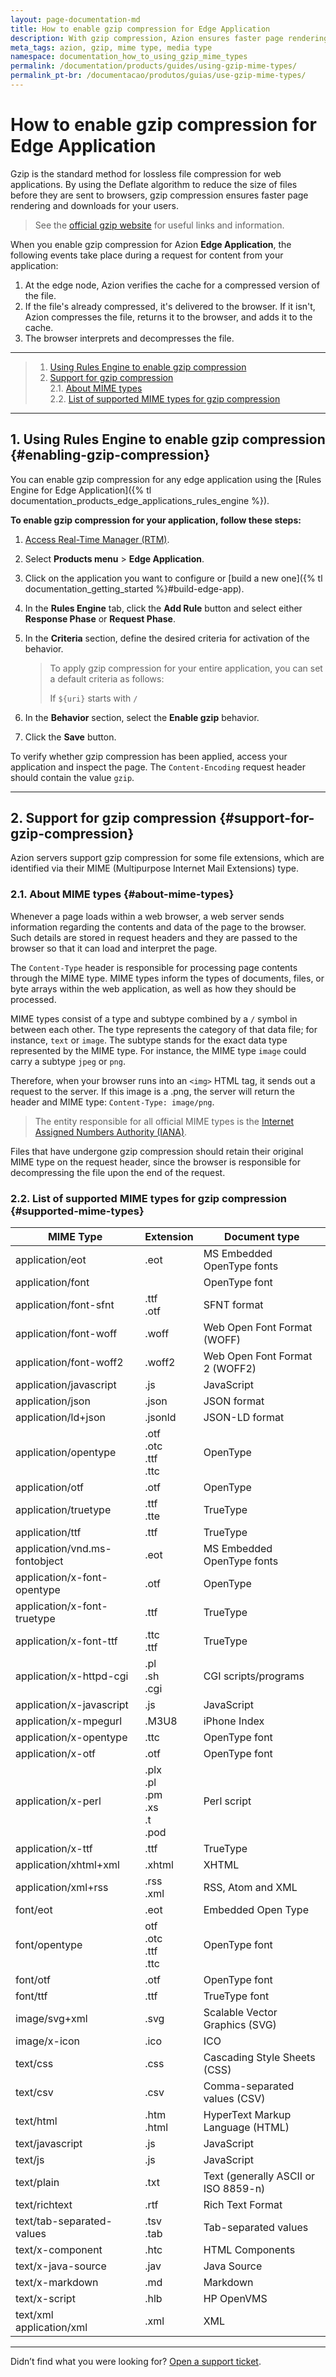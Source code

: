 ```yaml
---
layout: page-documentation-md
title: How to enable gzip compression for Edge Application
description: With gzip compression, Azion ensures faster page rendering and downloads for your users.
meta_tags: azion, gzip, mime type, media type
namespace: documentation_how_to_using_gzip_mime_types
permalink: /documentation/products/guides/using-gzip-mime-types/
permalink_pt-br: /documentacao/produtos/guias/use-gzip-mime-types/
---
```


# How to enable gzip compression for Edge Application

Gzip is the standard method for lossless file compression for web applications. By using the Deflate algorithm to reduce the size of files before they are sent to browsers, gzip compression ensures faster page rendering and downloads for your users.

> See the [official gzip website](https://www.gzip.org/) for useful links and information.

When you enable gzip compression for Azion **Edge Application**, the following events take place during a request for content from your application:

1. At the edge node, Azion verifies the cache for a compressed version of the file.
2. If the file's already compressed, it's delivered to the browser. If it isn't, Azion compresses the file, returns it to the browser, and adds it to the cache.
3. The browser interprets and decompresses the file.

---

> 1. [Using Rules Engine to enable gzip compression](#enabling-gzip-compression)
> 2. [Support for gzip compression](#support-for-gzip-compression)\
> 2.1. [About MIME types](#about-mime-types)\
> 2.2. [List of supported MIME types for gzip compression](#supported-mime-types)

---

## 1. Using Rules Engine to enable gzip compression {#enabling-gzip-compression}

You can enable gzip compression for any edge application using the [Rules Engine for Edge Application]({% tl documentation_products_edge_applications_rules_engine %}).

**To enable gzip compression for your application, follow these steps:**

1. [Access Real-Time Manager (RTM)](https://manager.azion.com/).
2. Select **Products menu** > **Edge Application**.
3. Click on the application you want to configure or [build a new one]({% tl documentation_getting_started %}#build-edge-app).
4. In the **Rules Engine** tab, click the **Add Rule** button and select either **Response Phase** or **Request Phase**.
5. In the **Criteria** section, define the desired criteria for activation of the behavior.

    > To apply gzip compression for your entire application, you can set a default criteria as follows:
    >
    > If `${uri}` starts with `/`

6. In the **Behavior** section, select the **Enable gzip** behavior.
7. Click the **Save** button.

To verify whether gzip compression has been applied, access your application and inspect the page. The `Content-Encoding` request header should contain the value `gzip`.

---

## 2. Support for gzip compression {#support-for-gzip-compression}

Azion servers support gzip compression for some file extensions, which are identified via their MIME (Multipurpose Internet Mail Extensions) type.

### 2.1. About MIME types {#about-mime-types}

Whenever a page loads within a web browser, a web server sends information regarding the contents and data of the page to the browser. Such details are stored in request headers and they are passed to the browser so that it can load and interpret the page.

The `Content-Type` header is responsible for processing page contents through the MIME type. MIME types inform the types of documents, files, or byte arrays within the web application, as well as how they should be processed.

MIME types consist of a type and subtype combined by a `/` symbol in between each other. The type represents the category of that data file; for instance, `text` or `image`. The subtype stands for the exact data type represented by the MIME type. For instance, the MIME type `image` could carry a subtype `jpeg` or `png`.

Therefore, when your browser runs into an `<img>` HTML tag, it sends out a request to the server. If this image is a .png, the server will return the header and MIME type: `Content-Type: image/png`.

> The entity responsible for all official MIME types is the [Internet Assigned Numbers Authority (IANA)](https://www.iana.org/assignments/media-types/media-types.xhtml).

Files that have undergone gzip compression should retain their original MIME type on the request header, since the browser is responsible for decompressing the file upon the end of the request.

### 2.2. List of supported MIME types for gzip compression {#supported-mime-types}

| MIME Type                     | Extension                                    | Document type                        |
| --- | --- | --- |
| application/eot               | .eot                                         | MS Embedded OpenType fonts           |
| application/font              |                                              | OpenType font                        |
| application/font-sfnt         | .ttf <br/>.otf                               | SFNT format                          |
| application/font-woff         | .woff                                        | Web Open Font Format (WOFF)          |
| application/font-woff2        | .woff2                                       | Web Open Font Format 2 (WOFF2)       |
| application/javascript        | .js                                          | JavaScript                           |
| application/json              | .json                                        | JSON format                          |
| application/ld+json           | .jsonld                                      | JSON-LD format                       |
| application/opentype          | .otf<br/>.otc<br/>.ttf<br/>.ttc              | OpenType                             |
| application/otf               | .otf                                         | OpenType                             |
| application/truetype          | .ttf<br/>.tte                                | TrueType                             |
| application/ttf               | .ttf                                         | TrueType                             |
| application/vnd.ms-fontobject | .eot                                         | MS Embedded OpenType fonts           |
| application/x-font-opentype   | .otf                                         | OpenType                             |
| application/x-font-truetype   | .ttf                                         | TrueType                             |
| application/x-font-ttf        | .ttc <br/>.ttf                               | TrueType                             |
| application/x-httpd-cgi       | .pl <br/>.sh <br/>.cgi                       | CGI scripts/programs                 |
| application/x-javascript      | .js                                          | JavaScript                           |
| application/x-mpegurl         | .M3U8                                        | iPhone Index                         |
| application/x-opentype        | .ttc                                         | OpenType font                        |
| application/x-otf             | .otf                                         | OpenType font                        |
| application/x-perl            | .plx<br/>.pl<br/>.pm<br/>.xs<br/>.t<br/>.pod | Perl script                          |
| application/x-ttf             | .ttf                                         | TrueType                             |
| application/xhtml+xml         | .xhtml                                       | XHTML                                |
| application/xml+rss           | .rss <br/>.xml                               | RSS, Atom and XML                    |
| font/eot                      | .eot                                         | Embedded Open Type                   |
| font/opentype                 | otf<br/>.otc<br/>.ttf<br/>.ttc               | OpenType font                        |
| font/otf                      | .otf                                         | OpenType font                        |
| font/ttf                      | .ttf                                         | TrueType font                        |
| image/svg+xml                 | .svg                                         | Scalable Vector Graphics (SVG)       |
| image/x-icon                  | .ico                                         | ICO                                  |
| text/css                      | .css                                         | Cascading Style Sheets (CSS)         |
| text/csv                      | .csv                                         | Comma-separated values (CSV)         |
| text/html                     | .htm<br/>.html                               | HyperText Markup Language (HTML)     |
| text/javascript               | .js                                          | JavaScript                           |
| text/js                       | .js                                          | JavaScript                           |
| text/plain                    | .txt                                         | Text (generally ASCII or ISO 8859-n) |
| text/richtext                 | .rtf                                         | Rich Text Format                     |
| text/tab-separated-values     | .tsv<br/>.tab                                | Tab-separated values                 |
| text/x-component              | .htc                                         | HTML Components                      |
| text/x-java-source            | .jav                                         | Java Source                          |
| text/x-markdown               | .md                                          | Markdown                             |
| text/x-script                 | .hlb                                         | HP OpenVMS                           |
| text/xml<br/>application/xml  | .xml                                         | XML                                  |

---

Didn’t find what you were looking for? [Open a support ticket](https://tickets.azion.com/).
